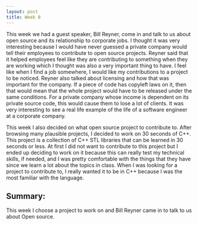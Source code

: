 ```yaml
---
layout: post
title: Week 8
---
```


This week we had a guest speaker, Bill Reyner, come in and talk to us about open source and its relationship to corporate jobs.
I thought it was very interesting because I would have never guessed a private company would tell their employees to contribute to 
open source projects. Reyner said that it helped employees feel like they are contributing to something when they are working
which I thought was also a very important thing to have. I feel like when I find a job somewhere, I would like my contributions
to a project to be noticed. Reyner also talked about licensing and how that was important for the company. If a piece of code
has copyleft laws on it, then that would mean that the whole project would have to be released under the same conditions. For
a private company whose income is dependent on its private source code, this would cause them to lose a lot of clients. It was very
interesting to see a real life example of the life of a software engineer at a corporate company.

This week I also decided on what open source project to contribute to. After browsing many plausible projects, I decided to 
work on 30 seconds of C++. This project is a collection of C++ STL libraries that can be learned in 30 seconds or less. At first
I did not want to contribute to this project but I ended up deciding to work on it because this can really test my technical skills, if needed, and 
I was pretty comfortable with the things that they have since we learn a lot about the topics in class. When I was looking for a project
to contribute to, I really wanted it to be in C++  because I was the most familiar with the language. 

## Summary:
This week I choose a project to work on and Bill Reyner came in to talk to us about Open source.
